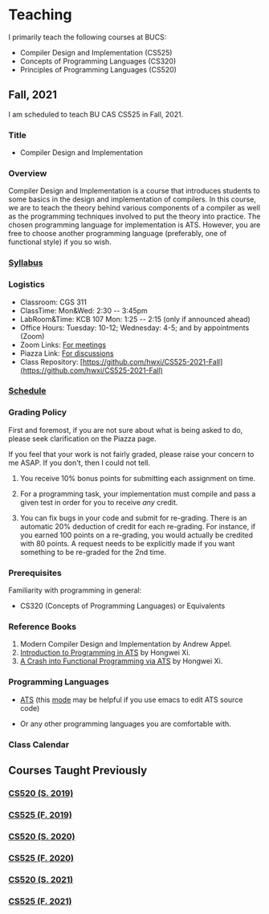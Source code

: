# Teaching

I primarily teach the following courses at BUCS:

* Compiler Design and Implementation (CS525)
* Concepts of Programming Languages (CS320)
* Principles of Programming Languages (CS520)

## Fall, 2021

I am scheduled to teach BU CAS CS525 in Fall, 2021.

### Title

* Compiler Design and Implementation

### Overview

Compiler Design and Implementation is a course that introduces
students to some basics in the design and implementation of
compilers. In this course, we are to teach the theory behind various
components of a compiler as well as the programming techniques
involved to put the theory into practice. The chosen programming
language for implementation is ATS. However, you are free to choose
another programming language (preferably, one of functional style) if
you so wish.

### [Syllabus](./CS525/2021F/admin/syllabus.pdf)

### Logistics

* Classroom: CGS 311
* ClassTime: Mon&Wed: 2:30 -- 3:45pm
* LabRoom&Time: KCB 107 Mon: 1:25 -- 2:15 (only if announced ahead)
* Office Hours: Tuesday: 10-12; Wednesday: 4-5; and by appointments (Zoom)
* Zoom Links: [For meetings](https://bostonu.zoom.us/j/7094072843?pwd=VFlPb3JMYmdCQWpsOTl6UXdoVjR2UT09)
* Piazza Link: [For discussions](https://piazza.com/class/kt3sv7ed3md1vn)
* Class Repository: [https://github.com/hwxi/CS525-2021-Fall](https://github.com/hwxi/CS525-2021-Fall)

### [Schedule](./CS525/2021F/schedule.txt)

### Grading Policy

First and foremost, if you are not sure about what is being asked
to do, please seek clarification on the Piazza page.

If you feel that your work is not fairly graded, please raise your
concern to me ASAP. If you don't, then I could not tell.

1. You receive 10% bonus points for submitting each assignment on time.

2. For a programming task, your implementation must compile and pass a
given test in order for you to receive *any* credit.

3. You can fix bugs in your code and submit for re-grading. There is
an automatic 20% deduction of credit for each re-grading.  For
instance, if you earned 100 points on a re-grading, you would actually
be credited with 80 points.  A request needs to be explicitly made if
you want something to be re-graded for the 2nd time.

### Prerequisites

Familiarity with programming in general:

* CS320 (Concepts of Programming Languages) or Equivalents

### Reference Books
  
1. Modern Compiler Design and Implementation by Andrew Appel.
2. [Introduction to Programming in ATS](http://ats-lang.sourceforge.net/DOCUMENT/INT2PROGINATS/HTML/HTMLTOC/book1.html) by Hongwei Xi.
3. [A Crash into Functional Programming via ATS](http://ats-lang.sourceforge.net/DOCUMENT/ATS2FUNCRASH/HTML/HTMLTOC/book1.html) by Hongwei Xi.

### Programming Languages

* [ATS](http://www.ats-lang.org) (this
  [mode](http://ats-lang.sourceforge.net/DOCUMENT/ATS-Postiats/utils/emacs/ats2-mode.el)
  may be helpful if you use emacs to edit ATS source code)

* Or any other programming languages you are comfortable with.

### Class Calendar

## Courses Taught Previously

### [CS520 (S. 2019)](./CS520/2019S/.)
### [CS525 (F. 2019)](./CS525/2019F/.)
### [CS520 (S. 2020)](./CS520/2020S/.)
### [CS525 (F. 2020)](./CS525/2020F/.)
### [CS520 (S. 2021)](./CS520/2021S/.)
### [CS525 (F. 2021)](./CS525/2021F/.)

